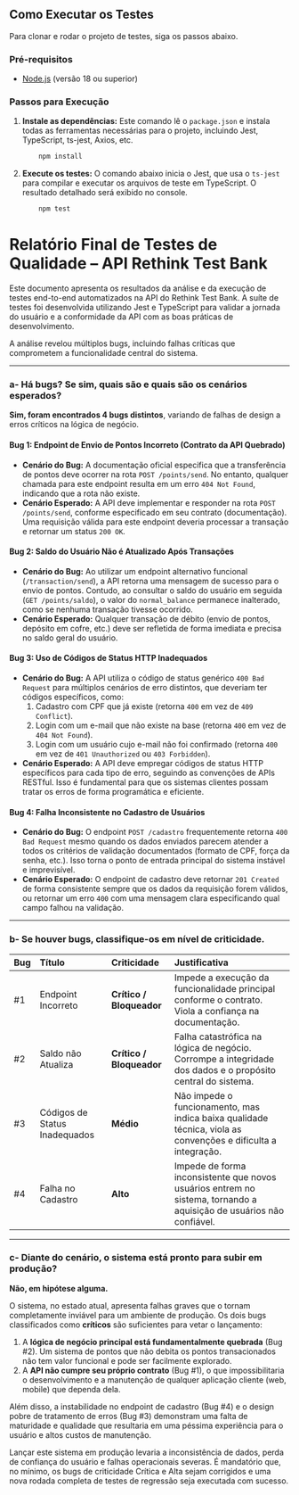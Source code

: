 ## Como Executar os Testes

Para clonar e rodar o projeto de testes, siga os passos abaixo.

### Pré-requisitos

- [Node.js](https://nodejs.org/) (versão 18 ou superior)

### Passos para Execução

1.  **Instale as dependências:**
    Este comando lê o `package.json` e instala todas as ferramentas necessárias para o projeto, incluindo Jest, TypeScript, ts-jest, Axios, etc.

    ```bash
        npm install
    ```

2.  **Execute os testes:**
    O comando abaixo inicia o Jest, que usa o `ts-jest` para compilar e executar os arquivos de teste em TypeScript. O resultado detalhado será exibido no console.
    ```bash
        npm test
    ```

# Relatório Final de Testes de Qualidade – API Rethink Test Bank

Este documento apresenta os resultados da análise e da execução de testes end-to-end automatizados na API do Rethink Test Bank. A suíte de testes foi desenvolvida utilizando Jest e TypeScript para validar a jornada do usuário e a conformidade da API com as boas práticas de desenvolvimento.

A análise revelou múltiplos bugs, incluindo falhas críticas que comprometem a funcionalidade central do sistema.

---

### a- Há bugs? Se sim, quais são e quais são os cenários esperados?

**Sim, foram encontrados 4 bugs distintos**, variando de falhas de design a erros críticos na lógica de negócio.

#### Bug 1: Endpoint de Envio de Pontos Incorreto (Contrato da API Quebrado)

- **Cenário do Bug:** A documentação oficial especifica que a transferência de pontos deve ocorrer na rota `POST /points/send`. No entanto, qualquer chamada para este endpoint resulta em um erro `404 Not Found`, indicando que a rota não existe.
- **Cenário Esperado:** A API deve implementar e responder na rota `POST /points/send`, conforme especificado em seu contrato (documentação). Uma requisição válida para este endpoint deveria processar a transação e retornar um status `200 OK`.

#### Bug 2: Saldo do Usuário Não é Atualizado Após Transações

- **Cenário do Bug:** Ao utilizar um endpoint alternativo funcional (`/transaction/send`), a API retorna uma mensagem de sucesso para o envio de pontos. Contudo, ao consultar o saldo do usuário em seguida (`GET /points/saldo`), o valor do `normal_balance` permanece inalterado, como se nenhuma transação tivesse ocorrido.
- **Cenário Esperado:** Qualquer transação de débito (envio de pontos, depósito em cofre, etc.) deve ser refletida de forma imediata e precisa no saldo geral do usuário.

#### Bug 3: Uso de Códigos de Status HTTP Inadequados

- **Cenário do Bug:** A API utiliza o código de status genérico `400 Bad Request` para múltiplos cenários de erro distintos, que deveriam ter códigos específicos, como:
  1.  Cadastro com CPF que já existe (retorna `400` em vez de `409 Conflict`).
  2.  Login com um e-mail que não existe na base (retorna `400` em vez de `404 Not Found`).
  3.  Login com um usuário cujo e-mail não foi confirmado (retorna `400` em vez de `401 Unauthorized` ou `403 Forbidden`).
- **Cenário Esperado:** A API deve empregar códigos de status HTTP específicos para cada tipo de erro, seguindo as convenções de APIs RESTful. Isso é fundamental para que os sistemas clientes possam tratar os erros de forma programática e eficiente.

#### Bug 4: Falha Inconsistente no Cadastro de Usuários

- **Cenário do Bug:** O endpoint `POST /cadastro` frequentemente retorna `400 Bad Request` mesmo quando os dados enviados parecem atender a todos os critérios de validação documentados (formato de CPF, força da senha, etc.). Isso torna o ponto de entrada principal do sistema instável e imprevisível.
- **Cenário Esperado:** O endpoint de cadastro deve retornar `201 Created` de forma consistente sempre que os dados da requisição forem válidos, ou retornar um erro `400` com uma mensagem clara especificando qual campo falhou na validação.

---

### b- Se houver bugs, classifique-os em nível de criticidade.

| Bug | Título                        | Criticidade              | Justificativa                                                                                                       |
| :-- | :---------------------------- | :----------------------- | :------------------------------------------------------------------------------------------------------------------ |
| #1  | Endpoint Incorreto            | **Crítico / Bloqueador** | Impede a execução da funcionalidade principal conforme o contrato. Viola a confiança na documentação.               |
| #2  | Saldo não Atualiza            | **Crítico / Bloqueador** | Falha catastrófica na lógica de negócio. Corrompe a integridade dos dados e o propósito central do sistema.         |
| #3  | Códigos de Status Inadequados | **Médio**                | Não impede o funcionamento, mas indica baixa qualidade técnica, viola as convenções e dificulta a integração.       |
| #4  | Falha no Cadastro             | **Alto**                 | Impede de forma inconsistente que novos usuários entrem no sistema, tornando a aquisição de usuários não confiável. |

---

### c- Diante do cenário, o sistema está pronto para subir em produção?

**Não, em hipótese alguma.**

O sistema, no estado atual, apresenta falhas graves que o tornam completamente inviável para um ambiente de produção. Os dois bugs classificados como **críticos** são suficientes para vetar o lançamento:

1.  A **lógica de negócio principal está fundamentalmente quebrada** (Bug #2). Um sistema de pontos que não debita os pontos transacionados não tem valor funcional e pode ser facilmente explorado.
2.  A **API não cumpre seu próprio contrato** (Bug #1), o que impossibilitaria o desenvolvimento e a manutenção de qualquer aplicação cliente (web, mobile) que dependa dela.

Além disso, a instabilidade no endpoint de cadastro (Bug #4) e o design pobre de tratamento de erros (Bug #3) demonstram uma falta de maturidade e qualidade que resultaria em uma péssima experiência para o usuário e altos custos de manutenção.

Lançar este sistema em produção levaria a inconsistência de dados, perda de confiança do usuário e falhas operacionais severas. É mandatório que, no mínimo, os bugs de criticidade Crítica e Alta sejam corrigidos e uma nova rodada completa de testes de regressão seja executada com sucesso.
